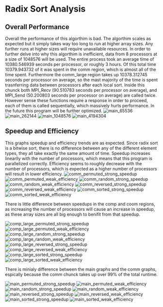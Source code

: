 # Radix Sort Analysis

## Overall Performance

Overall the performance of this algorthim is bad. The algorthim scales as expected but it simply takes way too long to run at higher array sizes.
Any further runs at higher sizes will require unavailable resources.
In order to further delve into why this algorthim is inefficient, data from 8 processors at a size of 1048576 will be used.
The entire process took an average time of 10380.546939 seconds per processor, or roughly 3 hours. Of this total time 10379.943732 of it was spent in the comm region, which is almost all of the time spent.
Furthermore the comm_large region takes up 10378.312745 seconds per processor on average, so the mast majority of the time is spent trasnferring data between processors after each local sort.
Inside this chunck both MPI_Recv (90.510783 seconds per processor on average), and MPI_Send (50.200803 seconds per processor on average) are called twice.
However sense these functions require a response in order to proceed, each of them is called sequentially, which massively hurts performance.
In the future this program will be further optimized.
![main_65536](https://github.com/user-attachments/assets/28d30780-7e09-437c-b79e-6ca9d68c00bf)
![main_262144](https://github.com/user-attachments/assets/0b8c3251-b001-4600-99ec-6631dfb4768f)
![main_1048576](https://github.com/user-attachments/assets/9a8bb6bc-2eb8-4a25-95f6-2f8d31c99531)
![main_4194304](https://github.com/user-attachments/assets/04f881fd-673c-4365-8d45-d4c280b119bb)

## Speedup and Efficiency

This graphs speedup and efficiency trends are as expected. Since radix sort is a bitwise sort, there is no difference between any of the different element types, they all take exactly the same amount of time. Speedup increases linearlly with the number of processors, which means that this program is parallelized correctly.
Efficiency seems to roughly decrease with the number of processors, which is expected as a higher number of processors will result in lower efficiency.
![comm_permuted_strong_speedup](https://github.com/user-attachments/assets/6983ab83-ce3a-424e-b0cc-615f3823b69f)
![comm_permuted_weak_efficiency](https://github.com/user-attachments/assets/5e482ff4-dfc3-4af6-af2c-55be7837dad4)
![comm_random_strong_speedup](https://github.com/user-attachments/assets/211299ed-7cff-41b9-a723-9e1f5b0476fc)
![comm_random_weak_efficiency](https://github.com/user-attachments/assets/34bd3662-c8d6-4036-8f81-f1c6f16caf13)
![comm_reversed_strong_speedup](https://github.com/user-attachments/assets/bead06bb-b6f5-41ea-b072-ea25b916ba62)
![comm_reversed_weak_efficiency](https://github.com/user-attachments/assets/b90a778b-6bf7-4af1-a81c-a074f4307a47)
![comm_sorted_strong_speedup](https://github.com/user-attachments/assets/24c01562-4d76-4bc6-97b5-41f059724674)
![comm_sorted_weak_efficiency](https://github.com/user-attachments/assets/d5ac9de1-dca1-4b35-896d-d4ae2d766d29)

There is little difference between speedups in the comp and coom regions, as increasing the number of processors will cause an increase in speedup, as these array sizes are all big enough to benifit from that speedup.

![comp_large_permuted_strong_speedup](https://github.com/user-attachments/assets/8bdf0552-6c10-45b7-b35f-e193d8a76ee6)
![comp_large_permuted_weak_efficiency](https://github.com/user-attachments/assets/08ab8c3f-5067-4c17-b99d-031f8dca1867)
![comp_large_random_strong_speedup](https://github.com/user-attachments/assets/840e460b-c9f6-4bd2-972a-6558244b00d7)
![comp_large_random_weak_efficiency](https://github.com/user-attachments/assets/695288c9-17f6-49a0-965a-64d2c8d779b3)
![comp_large_reversed_strong_speedup](https://github.com/user-attachments/assets/0b15795e-3993-4902-84d1-2c97c99be6d6)
![comp_large_reversed_weak_efficiency](https://github.com/user-attachments/assets/d85bb5fb-eb5d-481d-b10a-92dc16f66e3f)
![comp_large_sorted_strong_speedup](https://github.com/user-attachments/assets/059fe96e-81b9-47cb-9b37-73b9f418a149)
![comp_large_sorted_weak_efficiency](https://github.com/user-attachments/assets/ad5f251d-2b28-4f69-9411-117b57be7782)

There is minialy difference between the main graphs and the comm graphs, espically because the comm chunck takes up over 99% of the total runtime.

![main_permuted_strong_speedup](https://github.com/user-attachments/assets/76a3be21-525a-492b-a2e0-57354bcfcbf1)
![main_permuted_weak_efficiency](https://github.com/user-attachments/assets/c143b532-552f-4166-a532-0b5b6c3173b5)
![main_random_strong_speedup](https://github.com/user-attachments/assets/a1b270ae-b095-4153-ac21-dfb05821d2b2)
![main_random_weak_efficiency](https://github.com/user-attachments/assets/e85cd398-dd8a-47e0-a117-c080cbb05862)
![main_reversed_strong_speedup](https://github.com/user-attachments/assets/063b8391-3db6-486c-bad6-7f4f983620a7)
![main_reversed_weak_efficiency](https://github.com/user-attachments/assets/719f5df3-1ce9-4aff-83a0-50f77fd2cf5a)
![main_sorted_strong_speedup](https://github.com/user-attachments/assets/f124e947-70fd-4e8e-897b-142a4344863f)
![main_sorted_weak_efficiency](https://github.com/user-attachments/assets/bd7dfc91-570e-41d2-ad96-031161e9f968)

